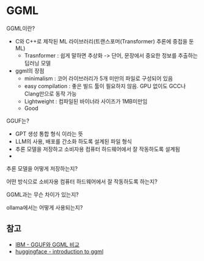 # GGML
GGML이란?
- C와 C++로 제작된 ML 라이브러리(트랜스포머(Transformer) 추론에 중접을 둔 ML)
  - Trasnformer : 쉽게 말하면 추상화 -> 단어, 문장에서 중요한 정보를 추출하는 딥러닝 모델
- ggml의 장점
  - minimalism : 코어 라이브러리가 5개 미만의 파일로 구성되어 있음
  - easy compilation : 좋은 빌드 툴이 필요하지 않음. GPU 없이도 GCC나 Clang만으로 동작 가능
  - Lightweight : 컴파일된 바이너라 사이즈가 1MB미만임
  - Good

GGUF는?
- GPT 생성 통합 형식 이라는 뜻
- LLM의 사용, 배포를 간소화 하도록 설계된 파일 형식
- 추론 모델을 저장하고 소비자용 컴퓨터 하드웨어에서 잘 작동하도록 설계됨
- 

추론 모델을 어떻게 저장하는지?

어떤 방식으로 소비자용 컴퓨터 하드웨어에서 잘 작동하도록 하는지?

GGML과는 무슨 차이가 있는지?

ollama에서는 어떻게 사용되는지?

## 참고
- [IBM - GGUF와 GGML 비교](https://www.ibm.com/kr-ko/think/topics/gguf-versus-ggml)
- [huggingface - introduction to ggml](https://huggingface.co/blog/introduction-to-ggml)
